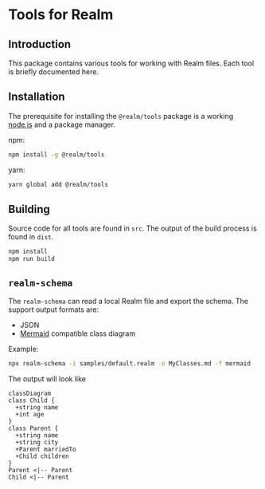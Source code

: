 # Tools for Realm

## Introduction

This package contains various tools for working with Realm files. Each tool is briefly documented here.

## Installation

The prerequisite for installing the `@realm/tools` package is a working [node.js](https://nodejs.org/en/) and a package manager.

npm:

```sh
npm install -g @realm/tools
```

yarn:

```sh
yarn global add @realm/tools
```

## Building

Source code for all tools are found in `src`. The output of the build process is found in `dist`.


```sh
npm install
npm run build
```

## `realm-schema`

The `realm-schema` can read a local Realm file and export the schema. The support output formats are:

* JSON
* [Mermaid](https://mermaid-js.github.io/mermaid/#/) compatible class diagram

Example:

```sh
npx realm-schema -i samples/default.realm -o MyClasses.md -f mermaid
```

The output will look like

```mermaid
classDiagram
class Child {
  +string name
  +int age
}
class Parent {
  +string name
  +string city
  +Parent marriedTo
  +Child children
}
Parent <|-- Parent
Child <|-- Parent
```
